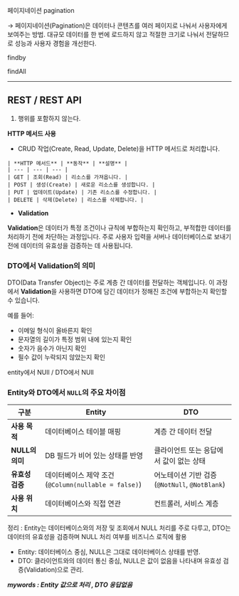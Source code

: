 <p>페이지네이션 pagination </p>
<p>→ 페이지네이션(Pagination)은 데이터나 콘텐츠를 여러 페이지로 나눠서 사용자에게 보여주는 방법. 
대규모 데이터를 한 번에 로드하지 않고 적절한 크기로 나눠서 전달하므로 성능과 사용자 경험을 개선한다.</p>
<p>findby </p>
<p>findAll</p>
<hr />
<h2 id="rest--rest-api">REST / REST API</h2>
<ol>
<li>행위를 포함하지 않는다. </li>
</ol>
<p><strong>HTTP 메서드 사용</strong></p>
<ul>
<li>CRUD 작업(Create, Read, Update, Delete)을 HTTP 메서드로 처리합니다.</li>
</ul>
<pre><code>| **HTTP 메서드** | **동작** | **설명** |
| --- | --- | --- |
| GET | 조회(Read) | 리소스를 가져옵니다. |
| POST | 생성(Create) | 새로운 리소스를 생성합니다. |
| PUT | 업데이트(Update) | 기존 리소스를 수정합니다. |
| DELETE | 삭제(Delete) | 리소스를 삭제합니다. |</code></pre><ul>
<li><strong>Validation</strong></li>
</ul>
<p><strong>Validation</strong>은 데이터가 특정 조건이나 규칙에 부합하는지 확인하고, 부적합한 데이터를 처리하기 전에 차단하는 과정입니다. 주로 사용자 입력을 서버나 데이터베이스로 보내기 전에 데이터의 유효성을 검증하는 데 사용됩니다.</p>
<h3 id="dto에서-validation의-의미"><strong>DTO에서 Validation의 의미</strong></h3>
<p>DTO(Data Transfer Object)는 주로 계층 간 데이터를 전달하는 객체입니다. 이 과정에서 <strong>Validation</strong>을 사용하면 DTO에 담긴 데이터가 정해진 조건에 부합하는지 확인할 수 있습니다.</p>
<p>예를 들어:</p>
<ul>
<li>이메일 형식이 올바른지 확인</li>
<li>문자열의 길이가 특정 범위 내에 있는지 확인</li>
<li>숫자가 음수가 아닌지 확인</li>
<li>필수 값이 누락되지 않았는지 확인</li>
</ul>
<p>entity에서 NUll   /  DTO에서 NUll</p>
<h3 id="entity와-dto에서-null의-주요-차이점"><strong>Entity와 DTO에서 <code>NULL</code>의 주요 차이점</strong></h3>
<table>
<thead>
<tr>
<th><strong>구분</strong></th>
<th><strong>Entity</strong></th>
<th><strong>DTO</strong></th>
</tr>
</thead>
<tbody><tr>
<td><strong>사용 목적</strong></td>
<td>데이터베이스 테이블 매핑</td>
<td>계층 간 데이터 전달</td>
</tr>
<tr>
<td><strong>NULL의 의미</strong></td>
<td>DB 필드가 비어 있는 상태를 반영</td>
<td>클라이언트 또는 응답에서 값이 없는 상태</td>
</tr>
<tr>
<td><strong>유효성 검증</strong></td>
<td>데이터베이스 제약 조건 (<code>@Column(nullable = false)</code>)</td>
<td>어노테이션 기반 검증 (<code>@NotNull</code>, <code>@NotBlank</code>)</td>
</tr>
<tr>
<td><strong>사용 위치</strong></td>
<td>데이터베이스와 직접 연관</td>
<td>컨트롤러, 서비스 계층</td>
</tr>
</tbody></table>
<p>정리 : Entity는 데이터베이스와의 저장 및 조회에서 NULL 처리를 주로 다루고, DTO는 데이터의 유효성을 검증하며 NULL 처리 여부를 비즈니스 로직에 활용</p>
<ul>
<li>Entity: 데이터베이스 중심, NULL은 그대로 데이터베이스 상태를 반영.</li>
<li>DTO: 클라이언트와의 데이터 통신 중심, NULL은 값이 없음을 나타내며 유효성 검증(Validation)으로 관리.</li>
</ul>
<p><strong><em>mywords : Entity 값으로 처리 , DTO 응답없음</em></strong></p>